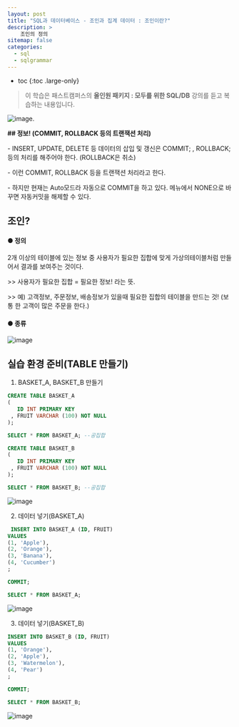 ```yaml
---
layout: post
title: "SQL과 데이터베이스 - 조인과 집계 데이터 : 조인이란?"
description: >
    조인의 정의
sitemap: false
categories:
  - sql
  - sqlgrammar 
---
```


* toc
{:toc .large-only}


> 이 학습은 패스트캠퍼스의 **올인원 패키지 : 모두를 위한 SQL/DB** 강의를 듣고 복습하는 내용입니다.

![image](https://user-images.githubusercontent.com/80219821/125156306-c66cc980-e19f-11eb-93d8-9739bd84437a.png).

**## 정보! (COMMIT, ROLLBACK 등의 트랜잭션 처리)**

\- INSERT, UPDATE, DELETE 등 데이터의 삽입 및 갱신은 COMMIT; , ROLLBACK;  등의 처리를 해주어야 한다. (ROLLBACK은 취소)

\- 이런 COMMIT, ROLLBACK 등을 트랜잭션 처리라고 한다.

\- 하지만 현재는 Auto모드라 자동으로 COMMIT을 하고 있다. 메뉴에서 NONE으로 바꾸면 자동커밋을 해제할 수 있다.





## 조인?

#### ● 정의

2개 이상의 테이블에 있는 정보 중 사용자가 필요한 집합에 맞게 가상의테이블처럼 만들어서 결과를 보여주는 것이다.

\>> 사용자가 필요한 집합 = 필요한 정보! 라는 뜻.

\>> 예) 고객정보, 주문정보, 배송정보가 있을때 필요한 집합의 테이블을 만드는 것! (보통 한 고객이 많은 주문을 한다.)





#### ● 종류

![image](https://user-images.githubusercontent.com/80219821/125156308-c8368d00-e19f-11eb-815d-1334ce0bf904.png)





## 실습 환경 준비(TABLE 만들기)

1) BASKET_A, BASKET_B 만들기

```sql
CREATE TABLE BASKET_A 
(
   ID INT PRIMARY KEY
 , FRUIT VARCHAR (100) NOT NULL
);

SELECT * FROM BASKET_A; --공집합

CREATE TABLE BASKET_B 
(
   ID INT PRIMARY KEY
 , FRUIT VARCHAR (100) NOT NULL
);

SELECT * FROM BASKET_B; --공집합
```

![image](https://user-images.githubusercontent.com/80219821/125156313-cd93d780-e19f-11eb-890a-c2671678bdd8.png)





2) 데이터 넣기(BASKET_A)

```sql
 INSERT INTO BASKET_A (ID, FRUIT)
VALUES
(1, 'Apple'),
(2, 'Orange'),
(3, 'Banana'),
(4, 'Cucumber')
;

COMMIT; 

SELECT * FROM BASKET_A;
```



![image](https://user-images.githubusercontent.com/80219821/125156314-cf5d9b00-e19f-11eb-99a6-2e0f8cb688b7.png)





3) 데이터 넣기(BASKET_B)

```sql
INSERT INTO BASKET_B (ID, FRUIT)
VALUES
(1, 'Orange'),
(2, 'Apple'),
(3, 'Watermelon'),
(4, 'Pear')
;

COMMIT; 

SELECT * FROM BASKET_B; 
```

![image](https://user-images.githubusercontent.com/80219821/125156316-d1275e80-e19f-11eb-9e65-5721bd12345f.png)


